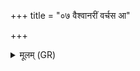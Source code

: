 +++
title = "०७ वैश्वानरीं वर्चस आ"

+++
<details><summary>मूलम् (GR)</summary>

वैश्वानरीं वर्चस आ रभध्वं  
यस्या आशास् तन्वो वीतपृष्ठाः ।  
ईडयेह सधमादं मदन्तो  
ज्योक् पश्येम सूर्यम् उच्चरन्तम् ॥
</details>